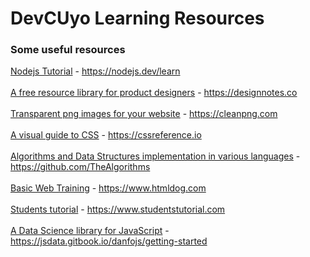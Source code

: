 # DevCUyo Learning Resources

### Some useful resources


[Nodejs Tutorial](https://nodejs.dev/learn) - https://nodejs.dev/learn
<br><br>
[A free resource library for product designers](https://designnotes.co) - https://designnotes.co
<br><br>
[Transparent png images for your website](https://cleanpng.com) - https://cleanpng.com
<br><br>
[A visual guide to CSS](https://cssreference.io) - https://cssreference.io
<br><br>
[Algorithms and Data Structures implementation in various languages](https://github.com/TheAlgorithms) - https://github.com/TheAlgorithms
<br><br>
[Basic Web Training](https://www.htmldog.com) - https://www.htmldog.com
<br><br>
[Students tutorial](https://www.studentstutorial.com) - https://www.studentstutorial.com 
<br><br>
[A Data Science library for JavaScript](https://jsdata.gitbook.io/danfojs) - https://jsdata.gitbook.io/danfojs/getting-started